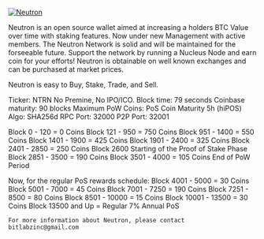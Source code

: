 <a href="http://imgur.com/Ub3OdE9"><img src="http://i.imgur.com/Ub3OdE9.png" title="Neutron" /></a>


Neutron is an open source wallet aimed at increasing a holders BTC Value over time with staking features.
Now under new Management with active members. The Neutron Network is solid and will be maintained for the forseeable future.
Support the network by running a Nucleus Node and earn coin for your efforts! 
Neutron is obtainable on well known exchanges and can be purchased at market prices.

Neutron is easy to Buy, Stake, Trade, and Sell. 


Ticker: NTRN
	No Premine, No IPO/ICO.
	Block time: 79 seconds
	Coinbase maturity: 90 blocks
	Maximum PoW Coins:
	PoS Coin Maturity 5h (hiPOS)
	Algo: SHA256d
	RPC Port: 32000
	P2P Port: 32001


Block 0 - 120 = 0 Coins
	Block 121 - 950 = 750  Coins
	Block 951  - 1400 = 550 Coins
	Block 1401 - 1900  = 425 Coins
	Block 1901 - 2400 = 325 Coins
	Block 2401 - 2850 = 250 Coins
	Block 2600 Starting of the Proof of Stake Phase
	Block 2851 - 3500 = 190 Coins
	Block 3501 - 4000 = 105 Coins
	End of PoW Period

Now, for the regular PoS rewards schedule:
	Block 4001 - 5000 = 30 Coins
	Block 5001 - 7000 = 45 Coins
	Block 7001 - 7250 = 190 Coins
	Block 7251 - 8500 = 80 Coins
	Block 8501 - 10000 = 15 Coins
	Block 10001 - 13500 = 30 Coins
	Block 13500 and Up = Regular 7% Annual PoS

	For more information about Neutron, please contact bitlabzinc@gmail.com

